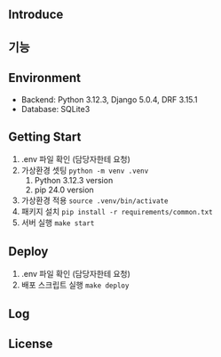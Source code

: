 
## Introduce

## 기능

## Environment
- Backend: Python 3.12.3, Django 5.0.4, DRF 3.15.1
- Database: SQLite3

## Getting Start
1. .env 파일 확인 (담당자한테 요청)
2. 가상환경 셋팅 `python -m venv .venv`
    1. Python 3.12.3 version
    2. pip 24.0 version
2. 가상환경 적용 `source .venv/bin/activate`
3. 패키지 설치 `pip install -r requirements/common.txt`
4. 서버 실행 `make start`

## Deploy
1. .env 파일 확인 (담당자한테 요청)
2. 배포 스크립트 실행 `make deploy`


## Log

## License
